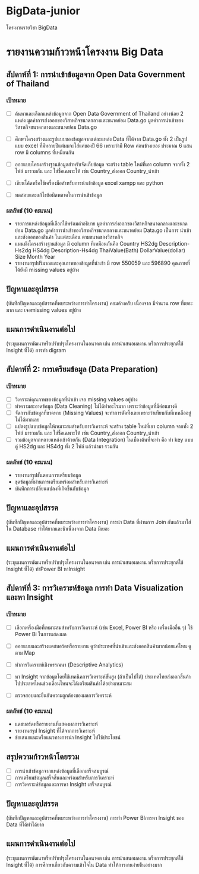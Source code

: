 # BigData-junior
โครงงานรายวิชา BigData
# รายงานความก้าวหน้าโครงงาน Big Data

## สัปดาห์ที่ 1: การนำเข้าข้อมูลจาก Open Data Government of Thailand

### เป้าหมาย
- [ ] ค้นหาและเลือกแหล่งข้อมูลจาก Open Data Government of Thailand อย่างน้อย 2 แหล่ง
มูลค่าการส่งออกของวิสาหกิจขนาดกลางและขนาดย่อม Data.go
มูลค่าการนำเข้าของวิสาหกิจขนาดกลางและขนาดย่อม Data.go
- [ ] ศึกษาโครงสร้างและรูปแบบของข้อมูลจากแต่ละแหล่ง
Data ที่ได้จาก Data.go ทั้ง 2 เป็นรูปแบบ excel ที่มีหลายปีแต่ผมจะใส่แค่ของปี 66 เพราะว่ามี Row ค่อนข้างเยอะ ประมาณ 6 แสน row มี columns ที่เหมือนกัน
- [ ] ออกแบบโครงสร้างฐานข้อมูลสำหรับจัดเก็บข้อมูล
จะสร้าง table ใหม่ที่เอา column จากทั้ง 2 ไฟล์ มารวมกัน และ ใส่ชื่อเฉพาะให้ เช่น Country_ส่งออก Country_นำเข้า
- [ ] เขียนโค้ดหรือใช้เครื่องมือสำหรับการนำเข้าข้อมูล
excel xampp และ python
- [ ] ทดสอบและแก้ไขข้อผิดพลาดในการนำเข้าข้อมูล


### ผลลัพธ์ (10 คะแนน)
- รายการแหล่งข้อมูลที่เลือกใช้พร้อมคำอธิบาย
มูลค่าการส่งออกของวิสาหกิจขนาดกลางและขนาดย่อม Data.go
มูลค่าการนำเข้าของวิสาหกิจขนาดกลางและขนาดย่อม Data.go
เป็นการ นำเข้าและส่งออกของสินค้า ในแต่ละเดือน ตามขนาดของวิสาหกิจ
- แผนผังโครงสร้างฐานข้อมูล
มี column ที่เหมือนกันคือ Country HS2dg Description-Hs2dg HS4dg Description-Hs4dg ThaiValue(Bath) DollarValue(dollar) Size	Month Year
- รายงานสรุปปริมาณและคุณภาพของข้อมูลที่นำเข้า
มี row  550059 และ 596890
คุณภาพที่ได้ยังมี missing values อยู่บ้าง
## ปัญหาและอุปสรรค
(บันทึกปัญหาและอุปสรรคที่พบระหว่างการทำโครงงาน)
คอมค้างครับ เนื่องจาก มีจำนวน row ที่เยอะมาก และ เจอmissing values อยู่บ้าง
## แผนการดำเนินงานต่อไป
(ระบุแผนการพัฒนาหรือปรับปรุงโครงงานในอนาคต เช่น การนำเสนอผลงาน หรือการประยุกต์ใช้ Insight ที่ได้)
การทำ digram
## สัปดาห์ที่ 2: การเตรียมข้อมูล (Data Preparation)

### เป้าหมาย
- [ ] วิเคราะห์คุณภาพของข้อมูลที่นำเข้า
เจอ missing values อยู่บ้าง
- [ ] ทำความสะอาดข้อมูล (Data Cleaning)
ไม่ได้ทำอะไรมาก เพราะว่าข้อมูลที่มีค่อนขางดี
- [ ] จัดการกับข้อมูลที่ขาดหาย (Missing Values)
จะทำการตัดทิ้งเลยเพราะว่าเทียบกับที่เหหลืออยู่ไม่ได้มากเลย
- [ ] แปลงรูปแบบข้อมูลให้เหมาะสมสำหรับการวิเคราะห์
จะสร้าง table ใหม่ที่เอา column จากทั้ง 2 ไฟล์ มารวมกัน และ ใส่ชื่อเฉพาะให้ เช่น Country_ส่งออก Country_นำเข้า
- [ ] รวมข้อมูลจากหลายแหล่งเข้าด้วยกัน (Data Integration)
ในเบื่องต้นที่จะทำ คือ ทำ key แบบคู่ HS2dg และ HS4dg ทั้ง 2 ไฟล์ แล้วนำมา รวมกัน

### ผลลัพธ์ (10 คะแนน)
- รายงานสรุปขั้นตอนการเตรียมข้อมูล
- ชุดข้อมูลที่ผ่านการเตรียมพร้อมสำหรับการวิเคราะห์
- บันทึกการเปลี่ยนแปลงที่เกิดขึ้นกับข้อมูล

## ปัญหาและอุปสรรค
(บันทึกปัญหาและอุปสรรคที่พบระหว่างการทำโครงงาน)
การนำ Data ที่ผ่านการ Join กันแล้วมาใส่ใน Database ทำได้ยากและช้าเนื่องจาก Data มีเยอะ
## แผนการดำเนินงานต่อไป
(ระบุแผนการพัฒนาหรือปรับปรุงโครงงานในอนาคต เช่น การนำเสนอผลงาน หรือการประยุกต์ใช้ Insight ที่ได้) ทำPower BI หาInsight

## สัปดาห์ที่ 3: การวิเคราะห์ข้อมูล การทำ Data Visualization และหา Insight

### เป้าหมาย
- [ ] เลือกเครื่องมือที่เหมาะสมสำหรับการวิเคราะห์ (เช่น Excel, Power BI หรือ เครื่องมืออื่น ๆ)
ใช้ Power Bi ในการแสดงผล
- [ ] ออกแบบและสร้างแดชบอร์ดหรือรายงาน
ดูว่าประเทศที่นำเข้าและส่งออกสินค้ามากน้อยแค่ไหน ดูตาม Map
- [ ] ทำการวิเคราะห์เชิงพรรณนา (Descriptive Analytics)
- [ ] หา Insight จากข้อมูลโดยใช้เทคนิคการวิเคราะห์ขั้นสูง (ถ้าเป็นไปได้)
ประเทศไทยส่งออกสิ้นค้าไปประเทศไหนช่วงเดือนไหนจะได้เตรียมสินค้าได้อย่างเหมาะสม

- [ ] ตรวจสอบและยืนยันความถูกต้องของผลการวิเคราะห์

### ผลลัพธ์ (10 คะแนน)
- แดชบอร์ดหรือรายงานที่แสดงผลการวิเคราะห์
- รายงานสรุป Insight ที่ได้จากการวิเคราะห์
- ข้อเสนอแนะหรือแนวทางการนำ Insight ไปใช้ประโยชน์

## สรุปความก้าวหน้าโดยรวม
- [ ] การนำเข้าข้อมูลจากแหล่งข้อมูลที่เลือกเสร็จสมบูรณ์
- [ ] การเตรียมข้อมูลเสร็จสิ้นและพร้อมสำหรับการวิเคราะห์
- [ ] การวิเคราะห์ข้อมูลและการหา Insight เสร็จสมบูรณ์

## ปัญหาและอุปสรรค
(บันทึกปัญหาและอุปสรรคที่พบระหว่างการทำโครงงาน)
การทำ Power BIการหา Insight ของ Data ที่ได้ทำได้ยาก
## แผนการดำเนินงานต่อไป
(ระบุแผนการพัฒนาหรือปรับปรุงโครงงานในอนาคต เช่น การนำเสนอผลงาน หรือการประยุกต์ใช้ Insight ที่ได้)
การศึกษาเกี่ยวกับความเข้าใจใน Data ทำให้การงานง่ายข้ึนอย่างมาก
